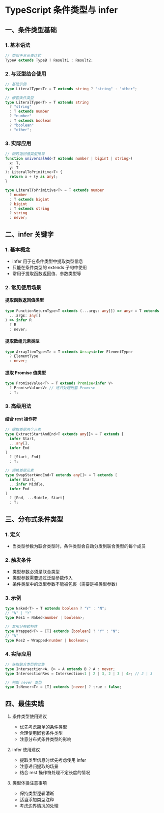 # TypeScript 条件类型与 infer

## 一、条件类型基础

### 1. 基本语法

```typescript
// 类似于三元表达式
TypeA extends TypeB ? Result1 : Result2;
```

### 2. 与泛型结合使用

```typescript
// 基础示例
type LiteralType<T> = T extends string ? "string" : "other";

// 嵌套条件类型
type LiteralType<T> = T extends string
  ? "string"
  : T extends number
  ? "number"
  : T extends boolean
  ? "boolean"
  : "other";
```

### 3. 实际应用

```typescript
// 函数返回值类型推导
function universalAdd<T extends number | bigint | string>(
  x: T,
  y: T
): LiteralToPrimitive<T> {
  return x + (y as any);
}

type LiteralToPrimitive<T> = T extends number
  ? number
  : T extends bigint
  ? bigint
  : T extends string
  ? string
  : never;
```

## 二、infer 关键字

### 1. 基本概念

- infer 用于在条件类型中提取类型信息
- 只能在条件类型的 extends 子句中使用
- 常用于提取函数返回值、参数类型等

### 2. 常见使用场景

#### 提取函数返回值类型

```typescript
type FunctionReturnType<T extends (...args: any[]) => any> = T extends (
  ...args: any[]
) => infer R
  ? R
  : never;
```

#### 提取数组元素类型

```typescript
type ArrayItemType<T> = T extends Array<infer ElementType>
  ? ElementType
  : never;
```

#### 提取 Promise 值类型

```typescript
type PromiseValue<T> = T extends Promise<infer V>
  ? PromiseValue<V> // 递归处理嵌套 Promise
  : T;
```

### 3. 高级用法

#### 结合 rest 操作符

```typescript
// 提取首尾两个元素
type ExtractStartAndEnd<T extends any[]> = T extends [
  infer Start,
  ...any[],
  infer End
]
  ? [Start, End]
  : T;

// 调换首尾元素
type SwapStartAndEnd<T extends any[]> = T extends [
  infer Start,
  ...infer Middle,
  infer End
]
  ? [End, ...Middle, Start]
  : T;
```

## 三、分布式条件类型

### 1. 定义

- 当类型参数为联合类型时，条件类型会自动分发到联合类型的每个成员

### 2. 触发条件

- 类型参数必须是联合类型
- 类型参数需要通过泛型参数传入
- 条件类型中的泛型参数不能被包裹（需要是裸类型参数）

### 3. 示例

```typescript
type Naked<T> = T extends boolean ? "Y" : "N";
// "N" | "Y"
type Res1 = Naked<number | boolean>;

// 禁用分布式特性
type Wrapped<T> = [T] extends [boolean] ? "Y" : "N";
// "N"
type Res2 = Wrapped<number | boolean>;
```

### 4. 实际应用

```typescript
// 获取联合类型的交集
type Intersection<A, B> = A extends B ? A : never;
type IntersectionRes = Intersection<1 | 2 | 3, 2 | 3 | 4>; // 2 | 3

// 判断 never 类型
type IsNever<T> = [T] extends [never] ? true : false;
```

## 四、最佳实践

1. 条件类型使用建议

   - 优先考虑简单的条件类型
   - 合理使用嵌套条件类型
   - 注意分布式条件类型的影响

2. infer 使用建议

   - 提取类型信息时优先考虑使用 infer
   - 注意递归提取的场景
   - 结合 rest 操作符处理不定长度的情况

3. 类型体操注意事项
   - 保持类型逻辑清晰
   - 适当添加类型注释
   - 考虑边界情况的处理
